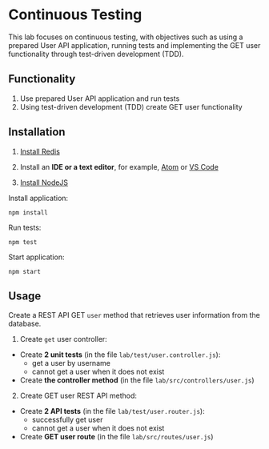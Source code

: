 # Continuous Testing

This lab focuses on continuous testing, with objectives such as using a prepared User API application, running  tests and implementing the GET user functionality through test-driven development (TDD).

## Functionality

1. Use prepared User API application and run tests
2. Using test-driven development (TDD) create GET user functionality

## Installation

1. [Install Redis](https://redis.io/download)

2. Install an **IDE or a text editor**, for example, [Atom](https://atom.io/) or [VS Code](https://code.visualstudio.com/)
   
3. [Install NodeJS](https://nodejs.org/en/download/)
   
Install application:

```
npm install
```

Run tests:

```
npm test
```

Start application:

```
npm start
```


## Usage

Create a REST API GET `user` method that retrieves user information from the database.

1) Create `get` user controller:   
  - Create **2 unit tests** (in the file `lab/test/user.controller.js`):
    - get a user by username
    - cannot get a user when it does not exist
  - Create **the controller method** (in the file `lab/src/controllers/user.js`)

2) Create GET user REST API method:   
  - Create **2 API tests** (in the file `lab/test/user.router.js`):
    - successfully get user
    - cannot get a user when it does not exist
  - Create **GET user route** (in the file `lab/src/routes/user.js`)

